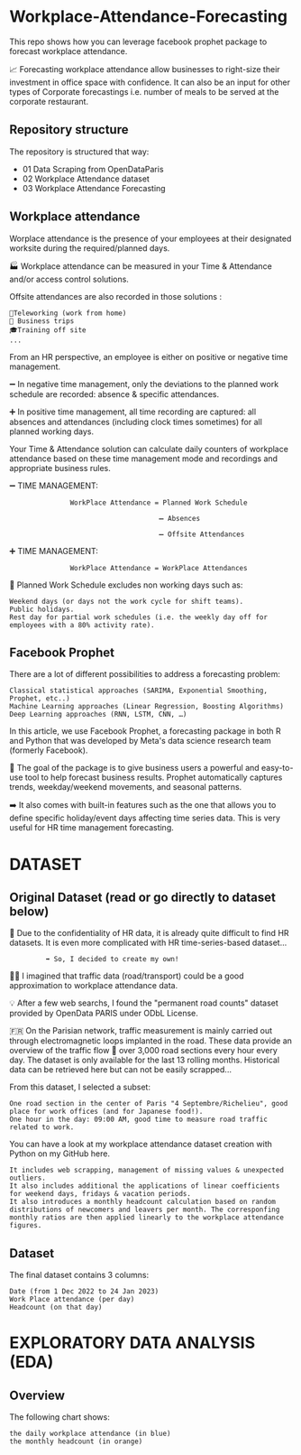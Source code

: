 # Workplace-Attendance-Forecasting

This repo shows how you can leverage facebook prophet package to forecast workplace attendance.

📈 Forecasting workplace attendance allow businesses to right-size their investment in office space with confidence. It can also be an input for other types of Corporate forecastings i.e. number of meals to be served at the corporate restaurant.

## Repository structure

The repository is structured that way:
- 01 Data Scraping from OpenDataParis
- 02 Workplace Attendance dataset
- 03 Workplace Attendance Forecasting

## Workplace attendance

Worplace attendance is the presence of your employees at their designated worksite during the required/planned days. 

🏭 Workplace attendance can be measured in your Time & Attendance and/or access control solutions. 

Offsite attendances are also recorded in those solutions :

    🏡Teleworking (work from home)
    🚅 Business trips
    🎓Training off site
    ...

From an HR perspective, an employee is either on positive or negative time management.

➖ In negative time management, only the deviations to the planned work schedule are recorded: absence & specific attendances. 

➕ In positive time management, all time recording are captured: all absences and attendances (including clock times sometimes) for all planned working days. 

Your Time & Attendance solution can calculate daily counters of workplace attendance based on these time management mode and recordings and appropriate business rules.

➖ TIME MANAGEMENT:

                   WorkPlace Attendance = Planned Work Schedule

                                         ➖ Absences 

                                         ➖ Offsite Attendances 

➕ TIME MANAGEMENT:

                   WorkPlace Attendance = WorkPlace Attendances

📃 Planned Work Schedule excludes non working days such as:

    Weekend days (or days not the work cycle for shift teams).
    Public holidays.
    Rest day for partial work schedules (i.e. the weekly day off for employees with a 80% activity rate).
    
  ## Facebook Prophet
  
  There are a lot of different possibilities to address a forecasting problem:

    Classical statistical approaches (SARIMA, Exponential Smoothing, Prophet, etc..)
    Machine Learning approaches (Linear Regression, Boosting Algorithms) 
    Deep Learning approaches (RNN, LSTM, CNN, …)

In this article, we use Facebook Prophet, a forecasting package in both R and Python that was developed by Meta's data science research team (formerly Facebook).

🎯 The goal of the package is to give business users a powerful and easy-to-use tool to help forecast business results. Prophet automatically captures trends, weekday/weekend movements, and seasonal patterns. 

➡️ It also comes with built-in features such as the one that allows you to define specific holiday/event days affecting time series data. This is very useful for HR time management forecasting.

# DATASET

## Original Dataset (read or go directly to dataset below)

📌 Due to the confidentiality of HR data, it is already quite difficult to find HR datasets. It is even more complicated with HR time-series-based dataset...

             ➡️ So, I decided to create my own! 

🕵🏻 I imagined that traffic data (road/transport) could be a good approximation to workplace attendance data. 

💡 After a few web searchs, I found the "permanent road counts" dataset provided by OpenData PARIS under ODbL License. 

🇫🇷 On the Parisian network, traffic measurement is mainly carried out through electromagnetic loops implanted in the road. These data provide an overview of the traffic flow 🚕 over 3,000 road sections every hour every day. The dataset is only available for the last 13 rolling months. Historical data can be retrieved here but can not be easily scrapped...

From this dataset, I selected a subset:

    One road section in the center of Paris "4 Septembre/Richelieu", good place for work offices (and for Japanese food!). 
    One hour in the day: 09:00 AM, good time to measure road traffic related to work.

You can have a look at my workplace attendance dataset creation with Python on my GitHub here. 

    It includes web scrapping, management of missing values & unexpected outliers. 
    It also includes additional the applications of linear coefficients for weekend days, fridays & vacation periods. 
    It also introduces a monthly headcount calculation based on random distributions of newcomers and leavers per month. The corresponfing monthly ratios are then applied linearly to the workplace attendance figures. 
    
## Dataset

The final dataset contains 3 columns:

    Date (from 1 Dec 2022 to 24 Jan 2023)
    Work Place attendance (per day)
    Headcount (on that day)
    
 # EXPLORATORY DATA ANALYSIS (EDA)
 
 ## Overview
 
 The following chart shows:

    the daily workplace attendance (in blue)
    the monthly headcount (in orange)
    
  
